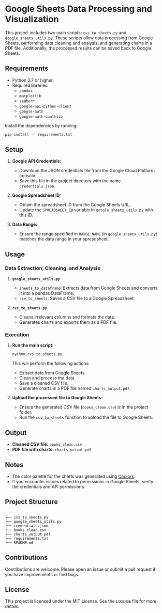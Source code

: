 # Google Sheets Data Processing and Visualization

This project includes two main scripts: `cvs_to_sheets.py` and `google_sheets_utils.py`. These scripts allow data processing from Google Sheets, performing data cleaning and analysis, and generating charts in a PDF file. Additionally, the processed results can be saved back to Google Sheets.

## Requirements

- Python 3.7 or higher.
- Required libraries:
  - `pandas`
  - `matplotlib`
  - `seaborn`
  - `google-api-python-client`
  - `google-auth`
  - `google-auth-oauthlib`

Install the dependencies by running:
```bash
pip install -r requirements.txt
```

## Setup

1. **Google API Credentials:**
   - Download the JSON credentials file from the Google Cloud Platform console.
   - Save this file in the project directory with the name `credentials.json`.

2. **Google Spreadsheet ID:**
   - Obtain the spreadsheet ID from the Google Sheets URL.
   - Update the `SPREADSHEET_ID` variable in `google_sheets_utils.py` with this ID.

3. **Data Range:**
   - Ensure the range specified in `RANGE_NAME` (in `google_sheets_utils.py`) matches the data range in your spreadsheet.

## Usage

### Data Extraction, Cleaning, and Analysis

1. **`google_sheets_utils.py`**
   - `sheets_to_dataframe`: Extracts data from Google Sheets and converts it into a pandas DataFrame.
   - `csv_to_sheets`: Saves a CSV file to a Google Spreadsheet.

2. **`cvs_to_sheets.py`**
   - Cleans irrelevant columns and formats the data.
   - Generates charts and exports them as a PDF file.

### Execution

1. **Run the main script:**
   ```bash
   python cvs_to_sheets.py
   ```
   This will perform the following actions:
   - Extract data from Google Sheets.
   - Clean and process the data.
   - Save a cleaned CSV file.
   - Generate charts in a PDF file named `charts_output.pdf`.

2. **Upload the processed file to Google Sheets:**
   - Ensure the generated CSV file (`books_clean.csv`) is in the project folder.
   - Run the `csv_to_sheets` function to upload the file to Google Sheets.

## Output

- **Cleaned CSV file:** `books_clean.csv`
- **PDF file with charts:** `charts_output.pdf`

## Notes

- The color palette for the charts was generated using [Coolors](https://coolors.co/).
- If you encounter issues related to permissions in Google Sheets, verify the credentials and API permissions.

## Project Structure

```plaintext
.
├── cvs_to_sheets.py
├── google_sheets_utils.py
├── credentials.json
├── books_clean.csv
├── charts_output.pdf
├── requirements.txt
└── README.md
```

## Contributions

Contributions are welcome. Please open an issue or submit a pull request if you have improvements or find bugs.

## License

This project is licensed under the MIT License. See the `LICENSE` file for more details.
